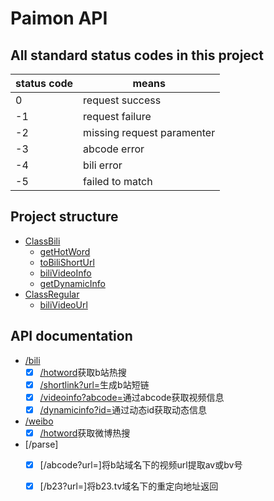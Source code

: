 # Paimon API  

## All standard status codes in this project  

| status code   | means                 |
|---------------|-----------------------|
|0|request success|
|-1|request failure|
|-2|missing request paramenter|
|-3|abcode error|
|-4|bili error|
|-5|failed to match|

## Project structure

- [ClassBili](/ClassBili.py)
    - [getHotWord](/ClassBili.py#L28)
    - [toBiliShortUrl](/ClassBili.py#L63)
    - [biliVideoInfo](/ClassBili.py#L87)
    - [getDynamicInfo](/ClassBili.py#L141)
- [ClassRegular](/ClassRegular.py)
    - [biliVideoUrl](/ClassRegular.py#L12)

## API documentation

- [/bili](/ClassBili.md)
    - [x] [/hotword](/ClassBili.md#gethotword)获取b站热搜
    - [x] [/shortlink?url=](/ClassBili.md#toBiliShortUrl)生成b站短链
    - [x] [/videoinfo?abcode=](/ClassBili.md#biliVideoInfo)通过abcode获取视频信息
    - [x] [/dynamicinfo?id=](/ClassBili.md#getDynamicInfo)通过动态id获取动态信息
- [/weibo](/ClassWeiBo.md)
    - [x] [/hotword](/ClassWeiBo.md#gethotword)获取微博热搜
- [/parse]
    - [x] [/abcode?url=]将b站域名下的视频url提取av或bv号
    - [x] [/b23?url=]将b23.tv域名下的重定向地址返回

